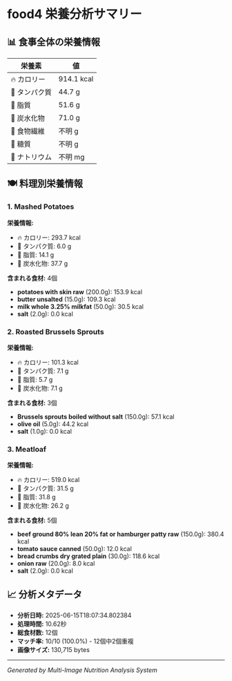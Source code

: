 # food4 栄養分析サマリー

## 📊 食事全体の栄養情報

| 栄養素 | 値 |
|--------|-----|
| 🔥 カロリー | 914.1 kcal |
| 🥩 タンパク質 | 44.7 g |
| 🧈 脂質 | 51.6 g |
| 🍞 炭水化物 | 71.0 g |
| 🌾 食物繊維 | 不明 g |
| 🍯 糖質 | 不明 g |
| 🧂 ナトリウム | 不明 mg |

## 🍽️ 料理別栄養情報

### 1. Mashed Potatoes

**栄養情報:**
- 🔥 カロリー: 293.7 kcal
- 🥩 タンパク質: 6.0 g
- 🧈 脂質: 14.1 g
- 🍞 炭水化物: 37.7 g

**含まれる食材:** 4個

- **potatoes with skin raw** (200.0g): 153.9 kcal
- **butter unsalted** (15.0g): 109.3 kcal
- **milk whole 3.25% milkfat** (50.0g): 30.5 kcal
- **salt** (2.0g): 0.0 kcal

### 2. Roasted Brussels Sprouts

**栄養情報:**
- 🔥 カロリー: 101.3 kcal
- 🥩 タンパク質: 7.1 g
- 🧈 脂質: 5.7 g
- 🍞 炭水化物: 7.1 g

**含まれる食材:** 3個

- **Brussels sprouts boiled without salt** (150.0g): 57.1 kcal
- **olive oil** (5.0g): 44.2 kcal
- **salt** (1.0g): 0.0 kcal

### 3. Meatloaf

**栄養情報:**
- 🔥 カロリー: 519.0 kcal
- 🥩 タンパク質: 31.5 g
- 🧈 脂質: 31.8 g
- 🍞 炭水化物: 26.2 g

**含まれる食材:** 5個

- **beef ground 80% lean 20% fat or hamburger patty raw** (150.0g): 380.4 kcal
- **tomato sauce canned** (50.0g): 12.0 kcal
- **bread crumbs dry grated plain** (30.0g): 118.6 kcal
- **onion raw** (20.0g): 8.0 kcal
- **salt** (2.0g): 0.0 kcal

## 📈 分析メタデータ

- **分析日時:** 2025-06-15T18:07:34.802384
- **処理時間:** 10.62秒
- **総食材数:** 12個
- **マッチ率:** 10/10 (100.0%) - 12個中2個重複
- **画像サイズ:** 130,715 bytes

---
*Generated by Multi-Image Nutrition Analysis System*

